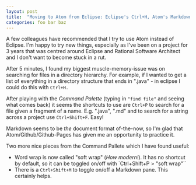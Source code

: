 ```yaml
---
layout: post
title:  "Moving to Atom from Eclipse: Eclipse's Ctrl+H, Atom's Markdown"
categories: foo bar baz
---
```

A few colleagues have recommended that I try to use Atom instead of Eclipse. I'm happy to try new things, especially as I've been on a project for 3 years that was centred around Eclipse and Rational Software Architect and I don't want to become stuck in a rut.

After 5 minutes, I found my biggest muscle-memory-issue was on searching for files in a directory hierarchy.
For example, if I wanted to get a list of everything in a directory structure that ends in ".java" - in eclipse I could do this with  `Ctrl+H.`

After playing with the _Command Palette_ (typing in ``"find file"`` and seeing what comes back) it seems the shortcuts to use are `Ctrl+P` to search for a file given a fragment of a name. E.g. ".java", ".md" and to search for a string across a project use `Ctrl+Shift+F`. Easy!

Markdown seems to be _the_ document format of-the-now, so I'm glad that Atom/Github/Github-Pages has given me an opportunity to practice it.

Two more nice pieces from the Command Pallete which I have found useful:

- Word wrap is now called "soft wrap" (_How modern!_). It has no shortcut by default, so it can be toggled on/off with `Ctrl+Shift+P > "soft wrap"``
- There is a `Ctrl+Shift+M` to toggle on/off a Markdown pane. This certainly helps.
